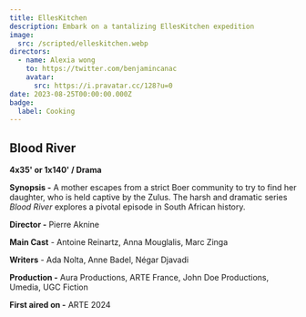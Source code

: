 ```yaml
---
title: EllesKitchen
description: Embark on a tantalizing EllesKitchen expedition
image:
  src: /scripted/elleskitchen.webp
directors:
  - name: Alexia wong
    to: https://twitter.com/benjamincanac
    avatar:
      src: https://i.pravatar.cc/128?u=0
date: 2023-08-25T00:00:00.000Z
badge:
  label: Cooking
---
```


## Blood River

**4x35' or 1x140' / Drama**

**Synopsis -** A mother escapes from a strict Boer community to try to find her daughter, who is held captive by the Zulus. The harsh and dramatic series _Blood River_ explores a pivotal episode in South African history.

**Director -** Pierre Aknine

**Main Cast** - Antoine Reinartz, Anna Mouglalis, Marc Zinga

**Writers** - Ada Nolta, Anne Badel, Négar Djavadi

**Production -** Aura Productions, ARTE France, John Doe Productions, Umedia, UGC Fiction

**First aired on -** ARTE 2024
